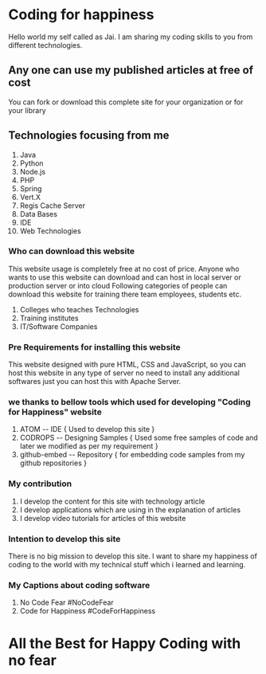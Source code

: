 # Coding for happiness
Hello world my self called as Jai. I am sharing my coding skills to you from different technologies.

## Any one can use my published articles at free of cost
You can fork or download this complete site for your organization or for your library

## Technologies focusing from me
1. Java
2. Python
3. Node.js
4. PHP
5. Spring
6. Vert.X
7. Regis Cache Server
8. Data Bases
9. IDE
10. Web Technologies

### Who can download this website
This website usage is completely free at no cost of price. Anyone who wants to use this website can download and can host in local server or production server or into cloud
Following categories of people can download this website for training there team employees, students etc.

1. Colleges who teaches Technologies
2. Training institutes
3. IT/Software Companies

### Pre Requirements for installing this website
This website designed with pure HTML, CSS and JavaScript, so you can host this website in any type of server no need to install any additional softwares just you can host this with Apache Server.

### we thanks to bellow tools which used for developing "Coding for Happiness" website
1. ATOM -- IDE { Used to develop this site }
2. CODROPS -- Designing Samples { Used some free samples of code and later we modified as per my requirement }
3. github-embed -- Repository { for embedding code samples from my github repositories }

### My contribution
1. I develop the content for this site with technology article
2. I develop applications which are using in the explanation of articles
3. I develop video tutorials for articles of this website

### Intention to develop this site
There is no big mission to develop this site.
I want to share my happiness of coding to the world with my technical stuff which i learned and learning.

### My Captions about coding software
1. No Code Fear #NoCodeFear
2. Code for Happiness #CodeForHappiness

# All the Best for Happy Coding with no fear
